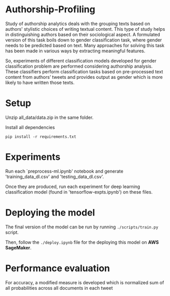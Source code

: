 # Authorship-Profiling

Study of authorship analytics deals with the grouping texts based on authors' stylistic choices of writing textual content. This type of study helps in distinguishing authors based on their sociological aspect. A formulated version of this task boils down to gender classification task, where gender needs to be predicted based on text. Many approaches for solving this task has been made in various ways by extracting meaningful features. 

So, experiments of different classification models developed for gender classification problem are performed considering authorship analysis. These classifiers perform classification tasks based on pre-processed text content from authors’ tweets and provides output as gender which is more likely to have written those texts.

# Setup

Unzip all_data/data.zip in the same folder.

Install all dependencies

```
pip install -r requirements.txt
```

# Experiments

Run each `preprocess-ml.ipynb' notebook and generate 'training_data_dl.csv' and 'testing_data_dl.csv'.

Once they are produced, run each experiment for deep learning classification model (found in 'tensorflow-expts.ipynb') on these files.

# Deploying the model

The final version of the model can be run by running `./scripts/train.py` script.

Then, follow the `./deploy.ipynb` file for the deploying this model on **AWS SageMaker**.

# Performance evaluation

For accuracy, a modified measure is developed which is normalized sum of all probabilities across all documents in each tweet
